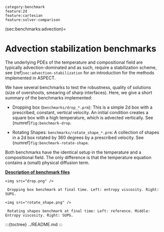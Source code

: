 ```{tags}
category:benchmark
feature:2d
feature:cartesian
feature:solver-comparison
```

(sec:benchmarks:advection)=
# Advection stabilization benchmarks

The underlying PDEs of the temperature and compositional field are typically
advection-dominated and as such, require a stabilization scheme, see
{ref}`sec:advection-stabilization` for an introduction for the methods
implemented in ASPECT.

We have several benchmarks to test the robustness, quality of solutions (size
of overshoots, smearing of sharp interfaces). Here, we give a short summary of
the benchmarks implemented:

-   Dropping box (`benchmarks/drop_*.prm`): This is a simple 2d box with a
    prescribed, constant, vertical velocity. An initial condition creates a
    square box with a high temperature, which is advected vertically.
    See {numref}`fig:benchmark-drop`.

-   Rotating Shapes: `benchmarks/rotate_shape_*.prm`: A collection of shapes
    in a 2d box rotated by 360 degrees by a prescribed velocity.
    See {numref}`fig:benchmark-rotate-shape`.

Both benchmarks have the identical setup in the temperature and a
compositional field. The only difference is that the temperature equation
contains a (small) physical diffusion term.

**[Description of benchmark files](../README)**

```{figure-md} fig:benchmark-drop
<img src="drop.png" />

 Dropping box benchmark at final time. Left: entropy viscosity. Right: SUPG.
```

```{figure-md} fig:benchmark-rotate-shape
<img src="rotate_shape.png" />

 Rotating shapes benchmark at final time: Left: reference. Middle: Entropy viscosity. Right: SUPG.
```

:::{toctree}
../README.md
:::
